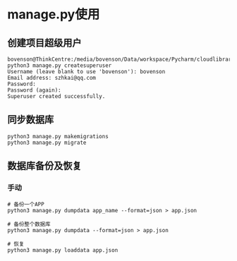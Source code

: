# manage.py使用

## 创建项目超级用户

```shell
bovenson@ThinkCentre:/media/bovenson/Data/workspace/Pycharm/cloudlibrary$ python3 manage.py createsuperuser
Username (leave blank to use 'bovenson'): bovenson
Email address: szhkai@qq.com
Password: 
Password (again): 
Superuser created successfully.
```

## 同步数据库

```shell
python3 manage.py makemigrations
python3 manage.py migrate
```

## 数据库备份及恢复

### 手动

```shell
# 备份一个APP
python3 manage.py dumpdata app_name --format=json > app.json

# 备份整个数据库
python3 manage.py dumpdata --format=json > app.json

# 恢复
python3 manage.py loaddata app.json
```

